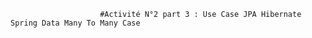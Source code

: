                         #Activité N°2 part 3 : Use Case JPA Hibernate Spring Data Many To Many Case
